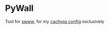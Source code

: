 # PyWall
Tool for [swww](https://github.com/LGFae/swww), for my [cachyos config](https://github.com/tobe-core/cachyos-hyprconfig) exclusively
